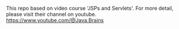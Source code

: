 This repo based on video course 'JSPs and Servlets'.
For more detail, please visit their channel on youtube.
https://www.youtube.com/@Java.Brains